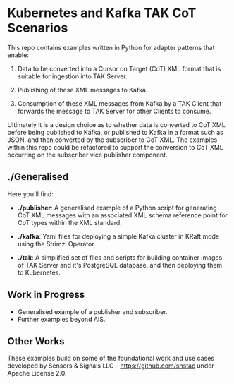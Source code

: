 # Kubernetes and Kafka TAK CoT Scenarios

This repo contains examples written in Python for adapter patterns that enable:

1. Data to be converted into a Cursor on Target (CoT) XML format that is suitable for ingestion into TAK Server.

2. Publishing of these XML messages to Kafka.

3. Consumption of these XML messages from Kafka by a TAK Client that forwards the message to TAK Server for other Clients to consume.

Ultimately it is a design choice as to whether data is converted to CoT XML before being published to Kafka, or published to Kafka in a format such as JSON, and then converted by the subscriber to CoT XML. The examples within this repo could be refactored to support the conversion to CoT XML occurring on the subscriber vice publisher component.

## ./Generalised

Here you'll find:

- **./publisher**: A generalised example of a Python script for generating CoT XML messages with an associated XML schema reference point for CoT types within the XML standard.

- **./kafka**: Yaml files for deploying a simple Kafka cluster in KRaft mode using the Strimzi Operator.

- **./tak**: A simplified set of files and scripts for building container images of TAK Server and it's PostgreSQL database, and then deploying them to Kubernetes.

## Work in Progress

- Generalised example of a publisher and subscriber.
- Further examples beyond AIS.

## Other Works

These examples build on some of the foundational work and use cases developed by Sensors & Signals LLC - https://github.com/snstac under Apache License 2.0.